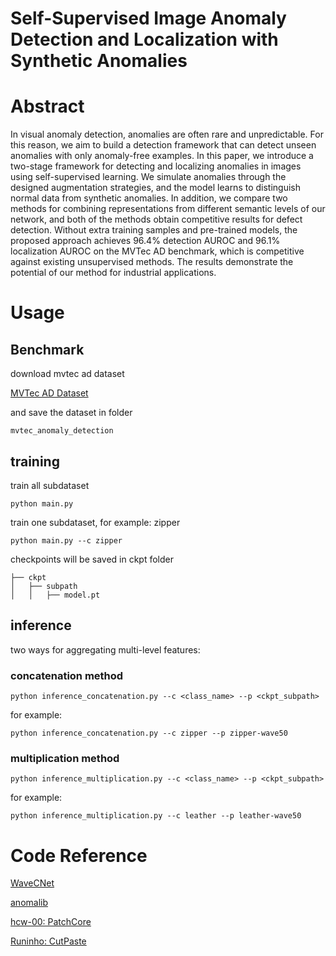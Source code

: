 # Self-Supervised Image Anomaly Detection and Localization with Synthetic Anomalies

# Abstract
In visual anomaly detection, anomalies are often rare and unpredictable. For this reason, we aim to build a detection framework that can detect unseen anomalies with only anomaly-free examples.
In this paper, we introduce a two-stage framework for detecting and localizing anomalies in images using self-supervised learning. We simulate anomalies through the designed augmentation strategies, and the model learns to distinguish normal data from synthetic anomalies. In addition, we compare two methods for combining representations from different semantic levels of our network, and both of the methods obtain competitive results for defect detection. 
Without extra training samples and pre-trained models, the proposed approach achieves 96.4% detection AUROC and 96.1% localization AUROC on the MVTec AD benchmark, which is competitive against existing unsupervised methods. The results demonstrate the potential of our method for industrial applications.

# Usage

## Benchmark
download mvtec ad dataset 

[MVTec AD Dataset](https://www.mvtec.com/company/research/datasets/mvtec-ad)

and save the dataset in folder

`
mvtec_anomaly_detection
`

## training
train all subdataset
```
python main.py
```
train one subdataset, for example: zipper
```
python main.py --c zipper
```
checkpoints will be saved in ckpt folder
```
├── ckpt
│   ├── subpath
│   │   ├── model.pt
```

## inference
two ways for aggregating multi-level features:
### concatenation method
```
python inference_concatenation.py --c <class_name> --p <ckpt_subpath>
```
for example:
```
python inference_concatenation.py --c zipper --p zipper-wave50
```
### multiplication method
```
python inference_multiplication.py --c <class_name> --p <ckpt_subpath>
```
for example:
```
python inference_multiplication.py --c leather --p leather-wave50
```

# Code Reference

[WaveCNet](https://github.com/LiQiufu/WaveCNet)

[anomalib](https://github.com/openvinotoolkit/anomalib)

[hcw-00: PatchCore](https://github.com/hcw-00/PatchCore_anomaly_detection)

[Runinho: CutPaste](https://github.com/Runinho/pytorch-cutpaste)
